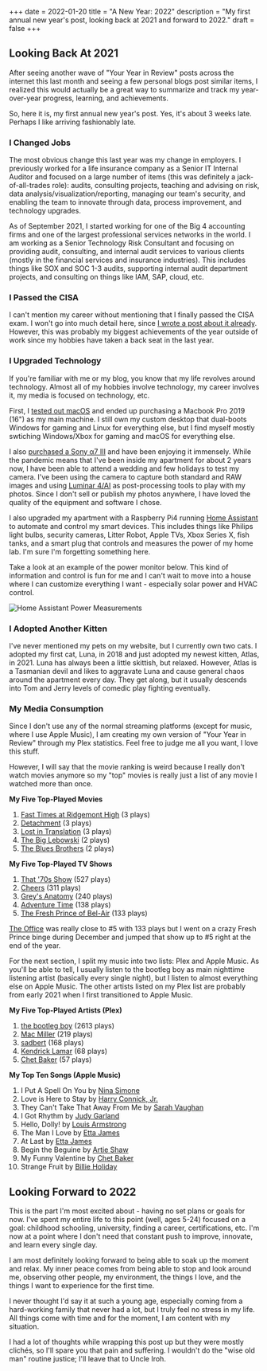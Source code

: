 +++
date = 2022-01-20
title = "A New Year: 2022"
description = "My first annual new year's post, looking back at 2021 and forward to 2022."
draft = false
+++

## Looking Back At 2021

After seeing another wave of "Your Year in Review" posts across the internet
this last month and seeing a few personal blogs post similar items, I realized
this would actually be a great way to summarize and track my year-over-year
progress, learning, and achievements.

So, here it is, my first annual new year's post. Yes, it's about 3 weeks late.
Perhaps I like arriving fashionably late.

### I Changed Jobs

The most obvious change this last year was my change in employers. I previously
worked for a life insurance company as a Senior IT Internal Auditor and focused
on a large number of items (this was definitely a jack-of-all-trades role):
audits, consulting projects, teaching and advising on risk, data
analysis/visualization/reporting, managing our team's security, and enabling the
team to innovate through data, process improvement, and technology upgrades.

As of September 2021, I started working for one of the Big 4 accounting firms
and one of the largest professional services networks in the world. I am working
as a Senior Technology Risk Consultant and focusing on providing audit,
consulting, and internal audit services to various clients (mostly in the
financial services and insurance industries). This includes things like SOX and
SOC 1-3 audits, supporting internal audit department projects, and consulting on
things like IAM, SAP, cloud, etc.

### I Passed the CISA

I can't mention my career without mentioning that I finally passed the CISA
exam. I won't go into much detail here, since
[I wrote a post about it already](https://cleberg.io/blog/i-passed-the-cisa/).
However, this was probably my biggest achievements of the year outside of work
since my hobbies have taken a back seat in the last year.

### I Upgraded Technology

If you're familiar with me or my blog, you know that my life revolves around
technology. Almost all of my hobbies involve technology, my career involves it,
my media is focused on technology, etc.

First, I [tested out macOS](https://cleberg.io/blog/macos-testing-out-a-new-os/)
and ended up purchasing a Macbook Pro 2019 (16") as my main machine. I still own
my custom desktop that dual-boots Windows for gaming and Linux for everything
else, but I find myself mostly swtiching Windows/Xbox for gaming and macOS for
everything else.

I also
[purchased a Sony α7 III](https://cleberg.io/blog/jumping-back-into-photography/)
and have been enjoying it immensely. While the pandemic means that I've been
inside my apartment for about 2 years now, I have been able to attend a wedding
and few holidays to test my camera. I've been using the camera to capture both
standard and RAW images and using [Luminar 4/AI](https://skylum.com) as
post-processing tools to play with my photos. Since I don't sell or publish my
photos anywhere, I have loved the quality of the equipment and software I chose.

I also upgraded my apartment with a Raspberry Pi4 running
[Home Assistant](https://www.home-assistant.io) to automate and control my smart
devices. This includes things like Philips light bulbs, security cameras, Litter
Robot, Apple TVs, Xbox Series X, fish tanks, and a smart plug that controls and
measures the power of my home lab. I'm sure I'm forgetting something here.

Take a look at an example of the power monitor below. This kind of information
and control is fun for me and I can't wait to move into a house where I can
customize everything I want - especially solar power and HVAC control.

![Home Assistant Power Measurements](https://img.cleberg.io/blog/20220120-a-new-year/hass-power.png)

### I Adopted Another Kitten

I've never mentioned my pets on my website, but I currently own two cats. I
adopted my first cat, Luna, in 2018 and just adopted my newest kitten, Atlas,
in 2021. Luna has always been a little skittish, but relaxed. However, Atlas is
a Tasmanian devil and likes to aggravate Luna and cause general chaos around the
apartment every day. They get along, but it usually descends into Tom and Jerry
levels of comedic play fighting eventually.

### My Media Consumption

Since I don't use any of the normal streaming platforms (except for music, where
I use Apple Music), I am creating my own version of "Your Year in Review"
through my Plex statistics. Feel free to judge me all you want, I love this
stuff.

However, I will say that the movie ranking is weird because I really don't watch
movies anymore so my "top" movies is really just a list of any movie I watched
more than once.

**My Five Top-Played Movies**

1. [Fast Times at Ridgemont High](https://en.wikipedia.org/wiki/Fast_Times_at_Ridgemont_High)
   (3 plays)
2. [Detachment](<https://en.wikipedia.org/wiki/Detachment_(film)>) (3 plays)
3. [Lost in Translation](<https://en.wikipedia.org/wiki/Lost_in_Translation_(film)>)
   (3 plays)
4. [The Big Lebowski](https://en.wikipedia.org/wiki/The_Big_Lebowski) (2 plays)
5. [The Blues Brothers](<https://en.wikipedia.org/wiki/The_Blues_Brothers_(film)>)
   (2 plays)

**My Five Top-Played TV Shows**

1. [That '70s Show](https://en.wikipedia.org/wiki/That_%2770s_Show) (527 plays)
2. [Cheers](https://en.wikipedia.org/wiki/Cheers) (311 plays)
3. [Grey's Anatomy](https://en.wikipedia.org/wiki/Grey%27s_Anatomy) (240 plays)
4. [Adventure Time](https://en.wikipedia.org/wiki/Adventure_Time) (138 plays)
5. [The Fresh Prince of Bel-Air](https://en.wikipedia.org/wiki/The_Fresh_Prince_of_Bel-Air)
   (133 plays)

[The Office](<https://en.wikipedia.org/wiki/The_Office_(American_TV_series)>)
was really close to #5 with 133 plays but I went on a crazy Fresh Prince binge
during December and jumped that show up to #5 right at the end of the year.

For the next section, I split my music into two lists: Plex and Apple Music. As
you'll be able to tell, I usually listen to the bootleg boy as main nighttime
listening artist (basically every single night), but I listen to almost
everything else on Apple Music. The other artists listed on my Plex list are
probably from early 2021 when I first transitioned to Apple Music.

**My Five Top-Played Artists (Plex)**

1. [the bootleg boy](https://www.youtube.com/channel/UC0fiLCwTmAukotCXYnqfj0A)
   (2613 plays)
2. [Mac Miller](https://en.wikipedia.org/wiki/Mac_Miller) (219 plays)
3. [sadbert](https://sadbert.bandcamp.com/) (168 plays)
4. [Kendrick Lamar](https://en.wikipedia.org/wiki/Kendrick_Lamar) (68 plays)
5. [Chet Baker](https://en.wikipedia.org/wiki/Chet_Baker) (57 plays)

**My Top Ten Songs (Apple Music)**

1. I Put A Spell On You by
   [Nina Simone](https://en.wikipedia.org/wiki/Nina_Simone)
2. Love is Here to Stay by
   [Harry Connick, Jr.](https://en.wikipedia.org/wiki/Harry_Connick_Jr.)
3. They Can't Take That Away From Me by
   [Sarah Vaughan](https://en.wikipedia.org/wiki/Sarah_Vaughan)
4. I Got Rhythm by [Judy Garland](https://en.wikipedia.org/wiki/Judy_Garland)
5. Hello, Dolly! by
   [Louis Armstrong](https://en.wikipedia.org/wiki/Louis_Armstrong)
6. The Man I Love by [Etta James](https://en.wikipedia.org/wiki/Etta_James)
7. At Last by [Etta James](https://en.wikipedia.org/wiki/Etta_James)
8. Begin the Beguine by [Artie Shaw](https://en.wikipedia.org/wiki/Artie_Shaw)
9. My Funny Valentine by [Chet Baker](https://en.wikipedia.org/wiki/Chet_Baker)
10. Strange Fruit by
    [Billie Holiday](https://en.wikipedia.org/wiki/Billie_Holiday)

## Looking Forward to 2022

This is the part I'm most excited about - having no set plans or goals for now.
I've spent my entire life to this point (well, ages 5-24) focused on a goal:
childhood schooling, university, finding a career, certifications, etc. I'm now
at a point where I don't need that constant push to improve, innovate, and learn
every single day.

I am most definitely looking forward to being able to soak up the moment and
relax. My inner peace comes from being able to stop and look around me,
observing other people, my environment, the things I love, and the things I want
to experience for the first time.

I never thought I'd say it at such a young age, especially coming from a
hard-working family that never had a lot, but I truly feel no stress in my life.
All things come with time and for the moment, I am content with my situation.

I had a lot of thoughts while wrapping this post up but they were mostly
clichés, so I'll spare you that pain and suffering. I wouldn't do the "wise old
man" routine justice; I'll leave that to Uncle Iroh.
